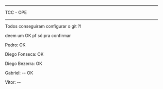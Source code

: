 

***********************************************************************************************************

TCC - OPE


***********************************************************************************************************


Todos conseguiram configurar o git ?!

deem um OK pf só pra confirmar


Pedro: OK

Diego Fonseca: OK

Diego Bezerra: OK

Gabriel: -- OK

Vitor: --
